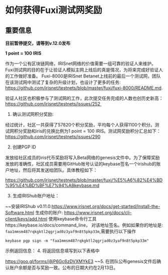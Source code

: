 # 如何获得Fuxi测试网奖励

## 重要信息
**目前暂停提交，请等到v.12.0发布**

**1 point = 100 IRIS** 

作为一个公有区块链网络，IRISnet网络的价值需要一组可靠的验证人来维护。Fuxi测试网的目的在于让验证人模拟主网上线后的真是情况，为将来完成好验证人的工作做好准备。
Fuxi-8000是IRISnet Betanet上线前的最后一个测试网，团队在该测试网中测试了复杂的升级计划，也设计了更多的任务:
https://github.com/irisnet/testnets/blob/master/fuxi/fuxi-8000/README.md.

验证人社区也积极参与了测试网的工作，此次提交任务完成的人数也创历史新高：
https://github.com/irisnet/testnets/issues/252 

1. 确认测试网积分奖励:

经过统计，社区一共获得了57820个积分奖励，平均每个人获得1100个积分。测试网积分奖励和iris的兑换比例为1 point = 100 IRIS。测试网奖励积分汇总如下：
https://github.com/irisnet/testnets/issues/290

2. 创建PGP ID

发放给社区成员的iris代币奖励将写入Beta网络的genesis文件中。为了保障奖励发放的准确性，社区成员需要用GitHub账号认证的keybase签名一个irishub的账户地址，然后将其发送给团队。具体教程如下： 

https://github.com/irisnet/testnets/blob/master/fuxi/%E5%A6%82%E4%BD%95%E4%BD%BF%E7%94%A8keybase.md

3. 生成IRIShub账户地址：

~~安装IRIShub v0.11.0:https://www.irisnet.org/docs/get-started/Install-the-Software.html
生成你的账户: https://www.irisnet.org/docs/cli-client/keys/add.html
使用keybase命令行工具https://keybase.io/docs/command_line，
对该地址签名。例如如果你的地址是: `faa1mmsm487rqkgktl2qgrjad0z3yaf9n8t5pkp33m`,需要执行以下操作
```
keybase pgp sign -m "faa1mmsm487rqkgktl2qgrjad0z3yaf9n8t5pkp33m"
```
示例返回信息：
4. 将返回信息填写到以下表格中

https://goo.gl/forms/j8jP6Gc6zDVXMYkE3
~~5. 在团队公布genesis文件后确认账户余额是否与奖励一致。公布的日期大约在2月13日。
